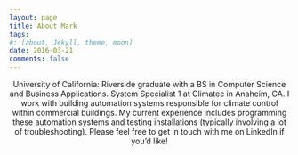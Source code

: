 ```yaml
---
layout: page
title: About Mark
tags:
#: [about, Jekyll, theme, moon]
date: 2016-03-21
comments: false
---
```

    
<html>

<body>
<div>
   <center>University of California: Riverside graduate with a BS in Computer Science and Business Applications. System Specialist 1 at Climatec in Anaheim, CA. I work with building automation systems responsible for climate control within commercial buildings. My current experience includes programming these automation systems and testing installations (typically involving a lot of troubleshooting). Please feel free to get in touch with me on LinkedIn if you’d like!</center>
</div>

